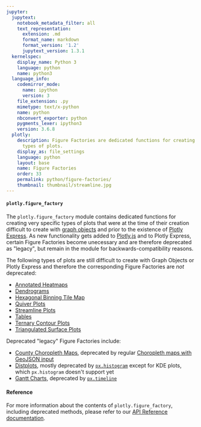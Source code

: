 ```yaml
---
jupyter:
  jupytext:
    notebook_metadata_filter: all
    text_representation:
      extension: .md
      format_name: markdown
      format_version: '1.2'
      jupytext_version: 1.3.1
  kernelspec:
    display_name: Python 3
    language: python
    name: python3
  language_info:
    codemirror_mode:
      name: ipython
      version: 3
    file_extension: .py
    mimetype: text/x-python
    name: python
    nbconvert_exporter: python
    pygments_lexer: ipython3
    version: 3.6.8
  plotly:
    description: Figure Factories are dedicated functions for creating very specific
      types of plots.
    display_as: file_settings
    language: python
    layout: base
    name: Figure Factories
    order: 33
    permalink: python/figure-factories/
    thumbnail: thumbnail/streamline.jpg
---
```


#### `plotly.figure_factory`

The `plotly.figure_factory` module contains dedicated functions for creating very specific types of plots that were at the time of their creation difficult to create with [graph objects](/python/graph-objects/) and prior to the existence of [Plotly Express](/python/plotly-express/). As new functionality gets added to [Plotly.js](https://plotly.com/javascript/) and to Plotly Express, certain Figure Factories become unecessary and are therefore deprecated as "legacy", but remain in the module for backwards-compatibility reasons.

The following types of plots are still difficult to create with Graph Objects or Plotly Express and therefore the corresponding Figure Factories are *not* deprecated:

  * [Annotated Heatmaps](/python/annotated-heatmap/)
  * [Dendrograms](/python/dendrogram/)
  * [Hexagonal Binning Tile Map](/python/hexbin-mapbox/)
  * [Quiver Plots](/python/quiver-plots/)
  * [Streamline Plots](/python/streamline-plots/)
  * [Tables](/python/figure-factory-table/)
  * [Ternary Contour Plots](/python/ternary-contour/)
  * [Triangulated Surface Plots](/python/trisurf/)

Deprecated "legacy" Figure Factories include:

  * [County Choropleth Maps](/python/county-choropleth/), deprecated by regular [Choropleth maps with GeoJSON input](/python/choropleth-maps/)
  * [Distplots](/python/distplot/), mostly deprecated by [`px.histogram`](/python/histograms/) except for KDE plots, which `px.histogram` doesn't support yet
  * [Gantt Charts](/python/gantt/), deprecated by [`px.timeline`](/python/gantt/)

#### Reference

For more information about the contents of `plotly.figure_factory`, including deprecated methods, please refer to our [API Reference documentation](https://plotly.com/python-api-reference/plotly.figure_factory.html).
